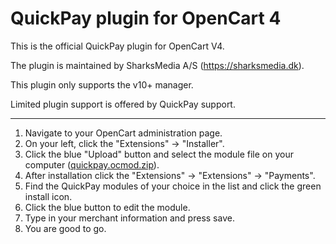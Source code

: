 # QuickPay plugin for OpenCart 4
This is the official QuickPay plugin for OpenCart V4.

The plugin is maintained by SharksMedia A/S (https://sharksmedia.dk).

This plugin only supports the v10+ manager.

Limited plugin support is offered by QuickPay support.

---

1. Navigate to your OpenCart administration page.
2. On your left, click the "Extensions" -> "Installer".
3. Click the blue "Upload" button and select the module file on your computer ([quickpay.ocmod.zip](https://github.com/QuickPay/opencart4-module/raw/master/quickpay.ocmod.zip)).
4. After installation click the "Extensions" -> "Extensions" -> "Payments".
5. Find the QuickPay modules of your choice in the list and click the green install icon.
6. Click the blue button to edit the module.
7. Type in your merchant information and press save.
8. You are good to go.
